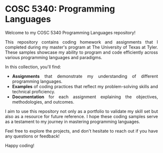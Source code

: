 
# COSC 5340: Programming Languages

<div style="text-align: justify;">

Welcome to my COSC 5340 Programming Languages repository!

This repository contains coding homework and assignments that I completed during my master's program at The University of Texas at Tyler. These samples showcase my ability to program and code efficiently across various programming languages and paradigms.

In this collection, you'll find:

- **Assignments** that demonstrate my understanding of different programming languages.
- **Examples** of coding practices that reflect my problem-solving skills and technical proficiency.
- **Documentation** for each assignment explaining the objectives, methodologies, and outcomes.

I aim to use this repository not only as a portfolio to validate my skill set but also as a resource for future reference. I hope these coding samples serve as a testament to my journey in mastering programming languages.

Feel free to explore the projects, and don't hesitate to reach out if you have any questions or feedback!

Happy coding!

</div>
